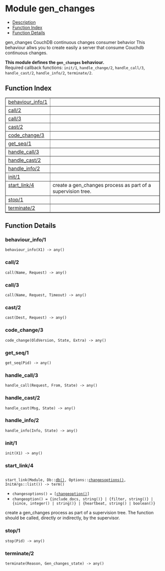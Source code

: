 

# Module gen_changes #
* [Description](#description)
* [Function Index](#index)
* [Function Details](#functions)

gen_changes CouchDB continuous changes consumer behavior
This behaviour allws you to create easily a server that consume
Couchdb continuous changes.

__This module defines the `gen_changes` behaviour.__<br /> Required callback functions: `init/1`, `handle_change/2`, `handle_call/3`, `handle_cast/2`, `handle_info/2`, `terminate/2`.

<a name="index"></a>

## Function Index ##


<table width="100%" border="1" cellspacing="0" cellpadding="2" summary="function index"><tr><td valign="top"><a href="#behaviour_info-1">behaviour_info/1</a></td><td></td></tr><tr><td valign="top"><a href="#call-2">call/2</a></td><td></td></tr><tr><td valign="top"><a href="#call-3">call/3</a></td><td></td></tr><tr><td valign="top"><a href="#cast-2">cast/2</a></td><td></td></tr><tr><td valign="top"><a href="#code_change-3">code_change/3</a></td><td></td></tr><tr><td valign="top"><a href="#get_seq-1">get_seq/1</a></td><td></td></tr><tr><td valign="top"><a href="#handle_call-3">handle_call/3</a></td><td></td></tr><tr><td valign="top"><a href="#handle_cast-2">handle_cast/2</a></td><td></td></tr><tr><td valign="top"><a href="#handle_info-2">handle_info/2</a></td><td></td></tr><tr><td valign="top"><a href="#init-1">init/1</a></td><td></td></tr><tr><td valign="top"><a href="#start_link-4">start_link/4</a></td><td>create a gen_changes process as part of a supervision tree.</td></tr><tr><td valign="top"><a href="#stop-1">stop/1</a></td><td></td></tr><tr><td valign="top"><a href="#terminate-2">terminate/2</a></td><td></td></tr></table>


<a name="functions"></a>

## Function Details ##

<a name="behaviour_info-1"></a>

### behaviour_info/1 ###

`behaviour_info(X1) -> any()`

<a name="call-2"></a>

### call/2 ###

`call(Name, Request) -> any()`

<a name="call-3"></a>

### call/3 ###

`call(Name, Request, Timeout) -> any()`

<a name="cast-2"></a>

### cast/2 ###

`cast(Dest, Request) -> any()`

<a name="code_change-3"></a>

### code_change/3 ###

`code_change(OldVersion, State, Extra) -> any()`

<a name="get_seq-1"></a>

### get_seq/1 ###

`get_seq(Pid) -> any()`

<a name="handle_call-3"></a>

### handle_call/3 ###

`handle_call(Request, From, State) -> any()`

<a name="handle_cast-2"></a>

### handle_cast/2 ###

`handle_cast(Msg, State) -> any()`

<a name="handle_info-2"></a>

### handle_info/2 ###

`handle_info(Info, State) -> any()`

<a name="init-1"></a>

### init/1 ###

`init(X1) -> any()`

<a name="start_link-4"></a>

### start_link/4 ###

<pre><code>
start_link(Module, Db::<a href="#type-db">db()</a>, Options::<a href="#type-changesoptions">changesoptions()</a>, InitArgs::list()) -&gt; term()
</code></pre>

<ul class="definitions"><li><code><a name="type-changesoptions">changesoptions()</a> = [<a href="#type-changeoption">changeoption()</a>]</code></li><li><code><a name="type-changeoption">changeoption()</a> = {include_docs, string()} | {filter, string()} | {since, integer() | string()} | {heartbeat, string() | boolean()}</code></li></ul>

create a gen_changes process as part of a supervision tree.
The function should be called, directly or indirectly, by the supervisor.

<a name="stop-1"></a>

### stop/1 ###

`stop(Pid) -> any()`

<a name="terminate-2"></a>

### terminate/2 ###

`terminate(Reason, Gen_changes_state) -> any()`

